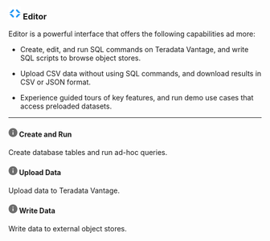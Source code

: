### ![../Images/editor-icn-overview.png](../Images/editor-icn-overview.png) Editor

Editor is a powerful interface that offers the following capabilities ad more:

* Create, edit, and run SQL commands on Teradata Vantage, and write SQL scripts to browse object stores.

* Upload CSV data without using SQL commands, and download results in CSV or JSON format.

* Experience guided tours of key features, and run demo use cases that access preloaded datasets.

---

#### ![../Images/cov-icn-ovw_toc.png](../Images/cov-icn-ovw_toc.png) Create and Run

Create database tables and run ad-hoc queries.
    
#### ![../Images/cov-icn-ovw_toc.png](../Images/cov-icn-ovw_toc.png) Upload Data

Upload data to Teradata Vantage.
  
#### ![../Images/cov-icn-ovw_toc.png](../Images/cov-icn-ovw_toc.png) Write Data

Write data to external object stores.